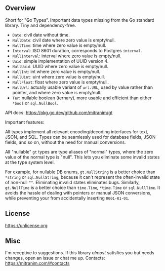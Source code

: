 ## Overview

Short for "**G**o **T**ypes". Important data types missing from the Go standard library. Tiny and dependency-free.

* `Date`: civil date without time.
* `NullDate`: civil date where zero value is empty/null.
* `NullTime`: time where zero value is empty/null.
* `Interval`: ISO 8601 duration, corresponds to Postgres `interval`.
* `NullInterval`: interval where zero value is empty/null.
* `Uuid`: simple implementation of UUID version 4.
* `NullUuid`: UUID where zero value is empty/null.
* `NullInt`: int where zero value is empty/null.
* `NullUint`: uint where zero value is empty/null.
* `NullFloat`: float where zero value is empty/null.
* `NullUrl`: actually usable variant of `url.URL`, used by value rather than pointer, and where zero value is empty/null.
* `Ter`: nullable boolean (ternary), more usable and efficient than either `*bool` or `sql.NullBool`.

API docs: https://pkg.go.dev/github.com/mitranim/gt

Important features:

All types implement all relevant encoding/decoding interfaces for text, JSON, and SQL. Types can be seamlessly used for database fields, JSON fields, and so on, without the need for manual conversions.

All "nullable" `gt` types are type aliases of "normal" types, where the zero value of the normal type is "null". This lets you eliminate some invalid states at the type system level.

For example, for nullable DB enums, `gt.NullString` is a better choice than `*string` or `sql.NullString`, because it can't represent the often-invalid state of non-null `""`. Eliminating invalid states eliminates bugs. Similarly, `gt.NullTime` is a better choice than `time.Time`, `*time.Time` or `sql.NullTime`. It avoids the hassle of dealing with pointers or manual JSON conversions, while preventing your from accidentally inserting `0001-01-01`.

## License

https://unlicense.org

## Misc

I'm receptive to suggestions. If this library _almost_ satisfies you but needs changes, open an issue or chat me up. Contacts: https://mitranim.com/#contacts
